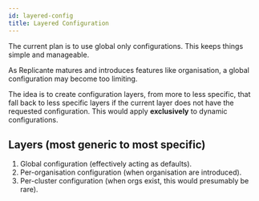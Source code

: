 ```yaml
---
id: layered-config
title: Layered Configuration
---
```


The current plan is to use global only configurations.
This keeps things simple and manageable.

As Replicante matures and introduces features like organisation,
a global configuration may become too limiting.

The idea is to create configuration layers, from more to less specific, that fall back
to less specific layers if the current layer does not have the requested configuration.
This would apply **exclusively** to dynamic configurations.

## Layers (most generic to most specific)

  1. Global configuration (effectively acting as defaults).
  2. Per-organisation configuration (when organisation are introduced).
  3. Per-cluster configuration (when orgs exist, this would presumably be rare).
